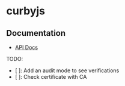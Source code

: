 # curbyjs

## Documentation

* [API Docs](./API.md)

TODO:

- [ ]: Add an audit mode to see verifications
- [ ]: Check certificate with CA
